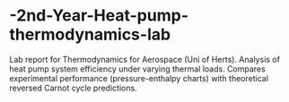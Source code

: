 # -2nd-Year-Heat-pump-thermodynamics-lab
Lab report for Thermodynamics for Aerospace (Uni of Herts). Analysis of heat pump system efficiency under varying thermal loads. Compares experimental performance (pressure-enthalpy charts) with theoretical reversed Carnot cycle predictions.
